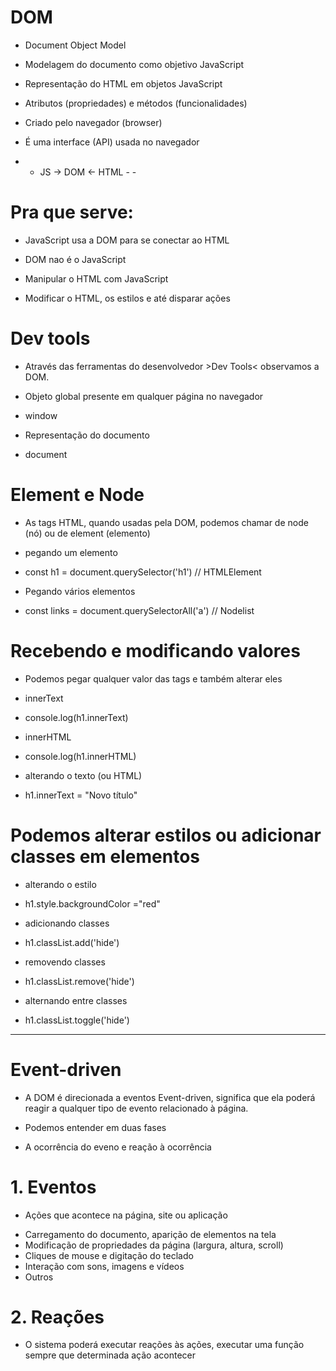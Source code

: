 # DOM
 
 * Document Object Model 
  - Modelagem do documento como objetivo JavaScript

 * Representação do HTML em objetos JavaScript 
  - Atributos (propriedades) e métodos (funcionalidades) 

 * Criado pelo navegador (browser) 
  - É uma interface (API) usada no navegador  

- -  JS -> DOM <- HTML - - 

# Pra que serve:

 * JavaScript usa a DOM para se conectar ao HTML
  - DOM nao é o JavaScript 

 * Manipular o HTML com JavaScript 
  - Modificar o HTML, os estilos e até disparar ações  

# Dev tools 
 * Através das ferramentas do desenvolvedor >Dev Tools< observamos a DOM.

 * Objeto global presente em qualquer página no navegador 
  - window 

 * Representação do documento 
  - document  

# Element e Node 
 * As tags HTML, quando usadas pela DOM, podemos chamar de node (nó) ou de element (elemento)

 * pegando um elemento 
  - const h1 = document.querySelector('h1') // HTMLElement 

 * Pegando vários elementos 
  - const links = document.querySelectorAll('a') // Nodelist 

# Recebendo e modificando valores 
 * Podemos pegar qualquer valor das tags e também alterar eles 

 * innerText 
  - console.log(h1.innerText) 

 * innerHTML 
  - console.log(h1.innerHTML) 

 * alterando o texto (ou HTML) 
  - h1.innerText = "Novo título" 

# Podemos alterar estilos ou adicionar classes em elementos 

 * alterando o estilo 
  - h1.style.backgroundColor ="red" 

 * adicionando classes 
  - h1.classList.add('hide') 

 * removendo classes
  - h1.classList.remove('hide') 

 * alternando entre classes 
  - h1.classList.toggle('hide') 

-------------

# Event-driven 

 * A DOM é direcionada a eventos Event-driven, significa que ela poderá reagir a qualquer tipo de evento relacionado à página.

 * Podemos entender em duas fases 
  - A ocorrência do eveno e reação à ocorrência 

# 1. Eventos 
 * Ações que acontece na página, site ou aplicação 
  - Carregamento do documento, aparição de elementos na tela 
  - Modificação de propriedades da página (largura, altura, scroll) 
  - Cliques de mouse e digitação do teclado 
  - Interação com sons, imagens e vídeos 
  - Outros 

# 2. Reações 
 * O sistema poderá executar reações às ações, executar uma função sempre que determinada ação acontecer
